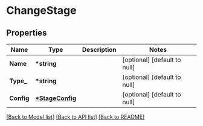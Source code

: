 # ChangeStage

## Properties

| Name       | Type                                | Description | Notes                        |
| ---------- | ----------------------------------- | ----------- | ---------------------------- |
| **Name**   | **\*string**                        |             | [optional] [default to null] |
| **Type\_** | **\*string**                        |             | [optional] [default to null] |
| **Config** | **[\*StageConfig](StageConfig.md)** |             | [optional] [default to null] |

[[Back to Model list]](../README.md#documentation-for-models) [[Back to API list]](../README.md#documentation-for-api-endpoints) [[Back to README]](../README.md)
